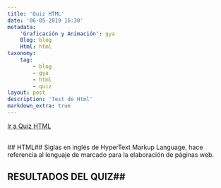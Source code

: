 ```yaml
---
title: 'Quiz HTML'
date: '06-05-2019 16:30'
metadata:
    'Graficación y Animación': gya
    Blog: blog
    Html: html
taxonomy:
    tag:
        - blog
        - gya
        - html
        - quiz
layout: post
description: 'Test de Html'
markdown_extra: true
---
```


[Ir a Quiz HTML](https://www.w3schools.com/html/html_quiz.asp)

<br>
## HTML##
Siglas en inglés de HyperText Markup Language, hace referencia al lenguaje de marcado para la elaboración de páginas web.

## RESULTADOS DEL QUIZ##
